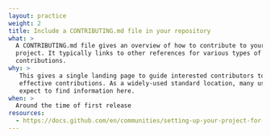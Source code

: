 ```yaml
---
layout: practice
weight: 2
title: Include a CONTRIBUTING.md file in your repository
what: >
  A CONTRIBUTING.md file gives an overview of how to contribute to your
  project. It typically links to other references for various types of
  contributions.
why: >
   This gives a single landing page to guide interested contributors to making
   effective contributions. As a widely-used standard location, many users will
   expect to find information here.
when: >
  Around the time of first release
resources:
  - https://docs.github.com/en/communities/setting-up-your-project-for-healthy-contributions/setting-guidelines-for-repository-contributors
---
```

